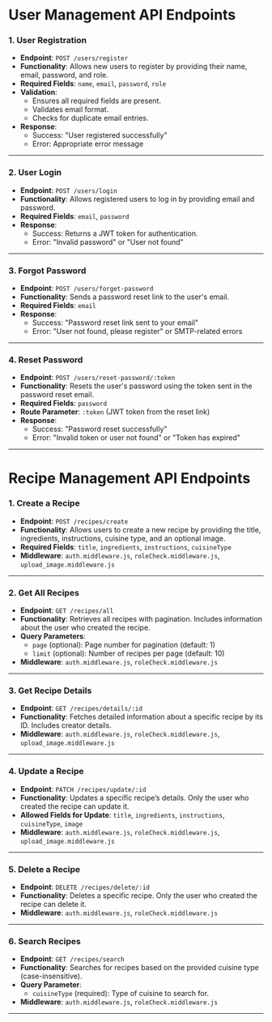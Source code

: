 # User Management API Endpoints

### 1. **User Registration**
   - **Endpoint**: `POST /users/register`
   - **Functionality**: Allows new users to register by providing their name, email, password, and role.
   - **Required Fields**: `name`, `email`, `password`, `role`
   - **Validation**: 
     - Ensures all required fields are present.
     - Validates email format.
     - Checks for duplicate email entries.
   - **Response**: 
     - Success: "User registered successfully"
     - Error: Appropriate error message

---

### 2. **User Login**
   - **Endpoint**: `POST /users/login`
   - **Functionality**: Allows registered users to log in by providing email and password.
   - **Required Fields**: `email`, `password`
   - **Response**: 
     - Success: Returns a JWT token for authentication.
     - Error: "Invalid password" or "User not found"

---

### 3. **Forgot Password**
   - **Endpoint**: `POST /users/forget-password`
   - **Functionality**: Sends a password reset link to the user's email.
   - **Required Fields**: `email`
   - **Response**: 
     - Success: "Password reset link sent to your email"
     - Error: "User not found, please register" or SMTP-related errors

---

### 4. **Reset Password**
   - **Endpoint**: `POST /users/reset-password/:token`
   - **Functionality**: Resets the user's password using the token sent in the password reset email.
   - **Required Fields**: `password`
   - **Route Parameter**: `:token` (JWT token from the reset link)
   - **Response**: 
     - Success: "Password reset successfully"
     - Error: "Invalid token or user not found" or "Token has expired"

---



# Recipe Management API Endpoints

### 1. **Create a Recipe**
   - **Endpoint**: `POST /recipes/create`
   - **Functionality**: Allows users to create a new recipe by providing the title, ingredients, instructions, cuisine type, and an optional image.
   - **Required Fields**: `title`, `ingredients`, `instructions`, `cuisineType`
   - **Middleware**: `auth.middleware.js`, `roleCheck.middleware.js`, `upload_image.middleware.js`

---

### 2. **Get All Recipes**
   - **Endpoint**: `GET /recipes/all`
   - **Functionality**: Retrieves all recipes with pagination. Includes information about the user who created the recipe.
   - **Query Parameters**: 
     - `page` (optional): Page number for pagination (default: 1)
     - `limit` (optional): Number of recipes per page (default: 10)
   - **Middleware**: `auth.middleware.js`, `roleCheck.middleware.js`

---

### 3. **Get Recipe Details**
   - **Endpoint**: `GET /recipes/details/:id`
   - **Functionality**: Fetches detailed information about a specific recipe by its ID. Includes creator details.
   - **Middleware**: `auth.middleware.js`, `roleCheck.middleware.js`, `upload_image.middleware.js`

---

### 4. **Update a Recipe**
   - **Endpoint**: `PATCH /recipes/update/:id`
   - **Functionality**: Updates a specific recipe’s details. Only the user who created the recipe can update it.
   - **Allowed Fields for Update**: `title`, `ingredients`, `instructions`, `cuisineType`, `image`
   - **Middleware**: `auth.middleware.js`, `roleCheck.middleware.js`, `upload_image.middleware.js`

---

### 5. **Delete a Recipe**
   - **Endpoint**: `DELETE /recipes/delete/:id`
   - **Functionality**: Deletes a specific recipe. Only the user who created the recipe can delete it.
   - **Middleware**: `auth.middleware.js`, `roleCheck.middleware.js`

---

### 6. **Search Recipes**
   - **Endpoint**: `GET /recipes/search`
   - **Functionality**: Searches for recipes based on the provided cuisine type (case-insensitive).
   - **Query Parameter**:
     - `cuisineType` (required): Type of cuisine to search for.
   - **Middleware**: `auth.middleware.js`, `roleCheck.middleware.js`

---
